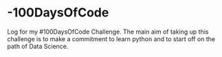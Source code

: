# -100DaysOfCode
Log for my #100DaysOfCode Challenge. The main aim of taking up this challenge is to make a commitment to learn python and to start off on the path of Data Science.
